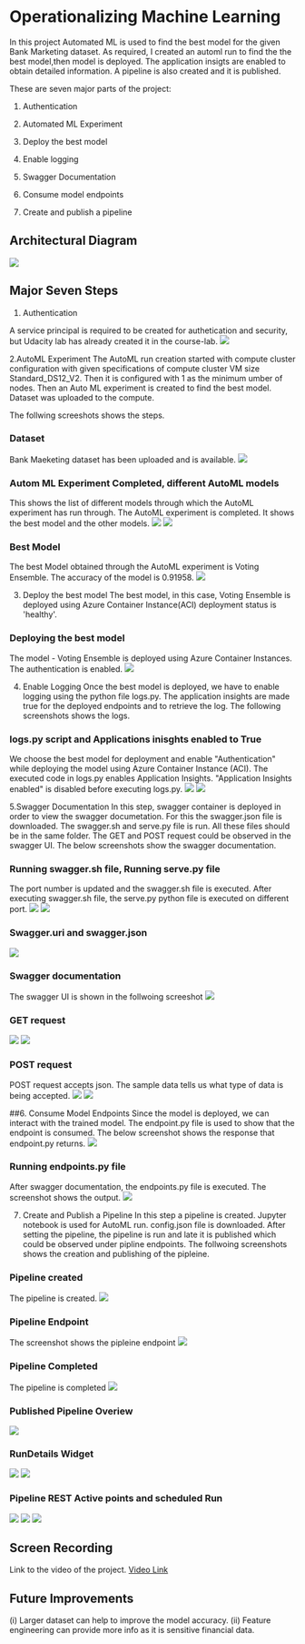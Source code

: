 
# Operationalizing Machine Learning

In this project Automated ML is used to find the best model for the given Bank Marketing dataset.
As required, I created an automl run to find the the best model,then model is deployed.
The application insigts are enabled  to obtain detailed information. A pipeline is also created
and it is published. 

These are seven major parts of the project:

1. Authentication

2. Automated ML Experiment

3. Deploy the best model

4. Enable logging

5. Swagger Documentation

6. Consume model endpoints

7. Create and publish a pipeline



## Architectural Diagram
<img src=".Screenshot/a0_archi.PNG" />

## Major Seven Steps

1. Authentication

A service principal is required to be created for authetication and security, but Udacity lab has already created it in the course-lab. 
<img src="Screenshots/a0_az2ANDaz3.PNG">

2.AutoML Experiment
The AutoML run creation started with compute cluster configuration with given specifications
of compute cluster VM size Standard_DS12_V2. Then it is configured with 1 as the
minimum umber of nodes. Then an Auto ML experiment is created
to find the best model. Dataset was uploaded to the compute.

The follwing screeshots shows the steps.
   
### Dataset
Bank Maeketing dataset has been uploaded and is available.
<img src="Screenshots/a1_reg_dataset.PNG">

### Autom ML Experiment Completed, different AutoML models
This shows the list of different models through which the AutoML experiment has run through.
The AutoML experiment is completed. It shows the best model and the other models.
<img src="./Screenshots/a4_runs_with_BM.PNG" />
<img src="./Screenshots/a2_completed" />


### Best Model
The best Model obtained through the AutoML experiment is Voting Ensemble. The accuracy of the model is 0.91958.
<img src="./Screenshots/a3_votingEn.PNG" />

3. Deploy the best model
The best model, in this case, Voting Ensemble is deployed using Azure Container Instance(ACI)
deployment status is 'healthy'. 

### Deploying the best model
The model - Voting Ensemble is deployed using Azure Container Instances. The authentication is enabled.
<img src="./Screenshots/b1_deploy1.PNG" />


4. Enable Logging 
Once the best model is deployed, we have to enable logging using the python file logs.py.
The application insights are made true for the deployed endpoints and to retrieve the log.
The following screenshots shows the logs.

### logs.py script and Applications inisghts enabled to True
We choose the best model for deployment and enable "Authentication" while
deploying the model using Azure Container Instance (ACI). The executed code in logs.py
enables Application Insights. "Application Insights enabled" is disabled before executing logs.py.
<img src="./Screenshots/c0_logspy.PNG" />
<img src="./Screenshots/c1_appli.PNG" />

5.Swagger Documentation 
In this step, swagger container is deployed in order to view the swagger documetation. For this the swagger.json file is downloaded. The swagger.sh and serve.py file is run. All these files should be in the same folder. The GET and POST request could be observed in the swagger UI. The below screenshots show the swagger documentation.

### Running swagger.sh file, Running serve.py file
The port number is updated and the swagger.sh file is executed.
After executing swagger.sh file, the serve.py python file is executed on different port.
<img src="./Screenshots/d0_swag1.PNG" />
<img src="./Screenshots/d1_swaggerjson.PNG" />

### Swagger.uri and swagger.json
<img src="./Screenshots/d3_http_swag_ui.PNG" />

### Swagger documentation
The swagger UI is shown in the follwoing screeshot
<img src="./Screenshots/d2_localhost.PNG" />


### GET request
<img src="./Screenshots/d4_httpget1.PNG" />
<img src="./Screenshots/d5_httpget2.PNG" />

### POST request
POST request accepts json. The sample data tells us what type of data is being accepted. 
<img src="./Screenshots/d6_post1.PNG" />
<img src="./Screenshots/d7_post2.PNG" />

##6. Consume Model Endpoints
Since the model is deployed, we can interact with the trained model.
 The endpoint.py file is used to show that the endpoint is consumed.
 The below screenshot shows the response that endpoint.py returns.
<img src="./Screenshots/e1_scoringuri_key.PNG" />

### Running endpoints.py file
After swagger documentation, the endpoints.py file is executed. The screenshot shows the output.
<img src="./Screenshots/enpoint-results.PNG" />

7. Create and Publish a Pipeline
In this step a pipeline is created. Jupyter notebook is used for AutoML run. config.json file is downloaded.
 After setting the pipeline, the pipeline is run and late it is published which could be observed under
 pipline endpoints. The follwoing screenshots shows the creation and publishing of the pipleine.

### Pipeline created 
The pipeline is created.
<img src="./Screenshots/pipeline running.PNG" />

### Pipeline Endpoint
The screenshot shows the pipleine endpoint
<img src="./Screenshots/pipeline endpoint.PNG" />

### Pipeline Completed
The pipeline is completed
<img src="./Screenshots/p_completed.PNG" />

### Published Pipeline Overiew
<img src="./Screenshots/jupyt_pipeline.PNG" />

### RunDetails Widget
<img src="./Screenshots/jupy2.PNG" />
<img src="./Screenshots/jupy3.PNG" />

### Pipeline REST Active points and scheduled Run
<img src="./Screenshots/p4_REST_ACTIVE.PNG" />
<img src="./Screenshots/p1_to_publish.PNG" />
<img src="./Screenshots/p2.PNG" />

## Screen Recording
Link to the video of the project. [Video Link](https://youtu.be/SC2MRSfIcTc)

## Future Improvements
(i) Larger dataset can help to improve the model accuracy. (ii) Feature engineering can provide more info as it is sensitive financial data.



